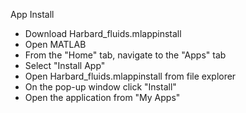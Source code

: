 App Install 


- Download Harbard_fluids.mlappinstall
- Open MATLAB
- From the "Home" tab, navigate to the "Apps" tab
- Select "Install App"
- Open Harbard_fluids.mlappinstall from file explorer
- On the pop-up window click "Install"
- Open the application from "My Apps"
